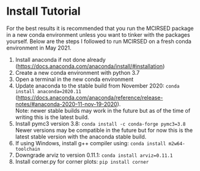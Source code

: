 # Install Tutorial

For the best results it is recommended that you run the MCIRSED package in a new conda environment unless you want to tinker with the packages yourself. Below are the steps I followed to run MCIRSED on a fresh conda environment in May 2021.

1) Install anaconda if not done already (https://docs.anaconda.com/anaconda/install/#installation)
2) Create a new conda environment with python 3.7
3) Open a terminal in the new conda environment
4) Update anaconda to the stable build from November 2020: ```conda install anaconda=2020.11```\
(https://docs.anaconda.com/anaconda/reference/release-notes/#anaconda-2020-11-nov-19-2020). \
Note: newer stable builds may work in the future but as of the time of writing this is the latest build.
5) Install pymc3 version 3.8: ```conda install -c conda-forge pymc3=3.8```\
Newer versions may be compatible in the future but for now this is the latest stable version with the anaconda stable build.
6) If using Windows, install g++ compiler using: ```conda install m2w64-toolchain``` 
7) Downgrade arviz to version 0.11.1: ```conda install arviz=0.11.1```
8) Install corner.py for corner plots: ```pip install corner```
